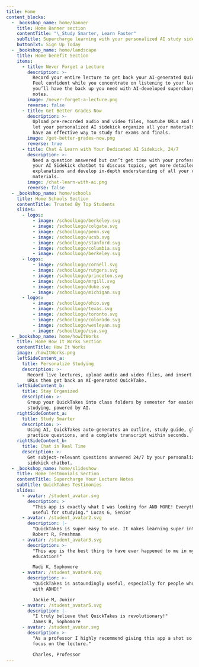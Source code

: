 ```yaml
---
title: Home
content_blocks:
  - _bookshop_name: home/banner
    title: Home Banner section
    contentTitle: "\_Study Smarter, Learn Faster"
    subTitle: Supercharge learning with your personalized AI study sidekick
    buttonTxt: Sign Up Today
  - _bookshop_name: home/landscape
    title: Home benefit Section
    items:
      - title: Never Forget a Lecture
        description: >-
          Record your entire lecture to get back your AI-generated QuickTake!
          Feel confident while you concentrate on listening to your lecture that
          you’ll have the back up you need with AI-developed supercharged study
          notes.
        image: /never-forget-a-lecture.png
        reverse: false
      - title: Get Better Grades Now
        description: >-
          Upload pre-recorded audio and video files, Youtube URLs and PDFs and
          let your personalized AI sidekick organize all your materials so you
          have an effective way to study for exams and finals.
        image: /get-better-grades-now.png
        reverse: true
      - title: Chat & Learn with Your Dedicated AI Sidekick, 24/7
        description: >-
          Need a question answered but can’t get time with your professor? Query
          your AI Sidekick chatbot to discuss topics, get more detailed
          explanations and develop in-depth understanding of all your class
          materials.
        image: /chat-learn-with-ai.png
        reverse: false
  - _bookshop_name: home/schools
    title: Home Schools Section
    contentTitle: Trusted By Top Students
    slides:
      - logos:
          - image: /schoolLogo/berkeley.svg
          - image: /schoolLogo/colgate.svg
          - image: /schoolLogo/penn.svg
          - image: /schoolLogo/ucsb.svg
          - image: /schoolLogo/stanford.svg
          - image: /schoolLogo/columbia.svg
          - image: /schoolLogo/berkeley.svg
      - logos:
          - image: /schoolLogo/cornell.svg
          - image: /schoolLogo/rutgers.svg
          - image: /schoolLogo/princeton.svg
          - image: /schoolLogo/mrgill.svg
          - image: /schoolLogo/duke.svg
          - image: /schoolLogo/michigan.svg
      - logos:
          - image: /schoolLogo/ohio.svg
          - image: /schoolLogo/texas.svg
          - image: /schoolLogo/toronto.svg
          - image: /schoolLogo/colorado.svg
          - image: /schoolLogo/wesleyan.svg
          - image: /schoolLogo/csu.svg
  - _bookshop_name: home/howItWorks
    title: Home How It Works Section
    contentTitle: How It Works
    image: /howItWorks.png
    leftSideContent_a:
      title: Personalize Studying
      description: >-
        Record live lectures, upload audio and video files, and insert Youtube
        URLs then get back an AI-generated QuickTake.
    leftSideContent_b:
      title: Stay Organized
      description: >-
        Group your QuickTakes into class folders by semester for easier
        studying, powered by AI.
    rightSideContent_a:
      title: Study Smarter
      description: >-
        Using AI, QuickTakes auto-generates an outline, study guide, glossary,
        practice questions, and a complete transcript within seconds.
    rightSideContent_b:
      title: Chat in Real Time
      description: >-
        Get subject-relevant questions answered 24/7 by your personalized AI
        sidekick chatbot.
  - _bookshop_name: home/slideshow
    title: Home Testmonials Section
    contentTitle: Supercharge Your Lecture Notes
    subTitle: QuickTakes Testimonies
    slides:
      - avatar: /student_avatar.svg
        description: >
          "This app is exactly what I was looking for AND MORE! Everything is SO
          useful for studying." Lucas G, Senior
      - avatar: /student_avatar2.svg
        description: |-
          "QuickTakes is super easy to use. It makes learning super intuitive!"
          Robert R, Freshman
      - avatar: /student_avatar3.svg
        description: >-
          "This app is the best thing to have ever happened to me in my
          education!"

          Madi K, Sophomore
      - avatar: /student_avatar4.svg
        description: >-
          "QuickTakes is astoundingly useful, especially for people who struggle
          with ADHD!"

          Jackie M, Junior
      - avatar: /student_avatar5.svg
        description: |-
          "I truly believe that QuickTakes is revolutionary!"
          James B, Sophomore
      - avatar: /student_avatar.svg
        description: >-
          "As a professor I highly recommend giving this app a shot so you can
          focus on the lecture."

          Charles, Professor
---
```

